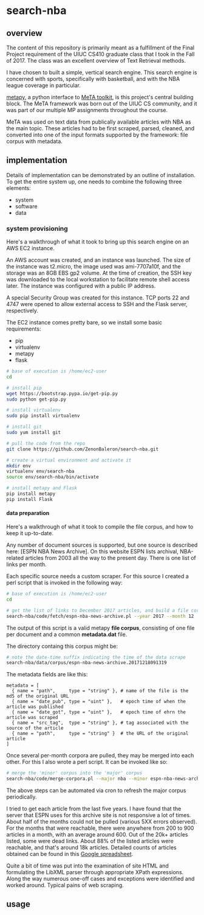 # search-nba

## overview

The content of this repository is primarily meant as a fulfillment of the Final Project requirement of the UIUC CS410 graduate class that I took in the Fall of 2017. The class was an excellent overview of Text Retrieval methods.

I have chosen to built a simple, vertical search engine. This search engine is concerned with sports, specifically with basketball, and with the NBA league coverage in particular.

[metapy], a python interface to [MeTA toolkit], is this project's central building block. The MeTA framework was born out of the UIUC CS
community, and it was part of our multiple MP assignments throughout the course.

MeTA was used on text data from publically available articles with NBA as the main topic. These articles had to be first scraped, parsed, cleaned, and converted into one of the input formats supported by the framework: file corpus with metadata.

## implementation

Details of implementation can be demonstrated by an outline of installation. To get the entire system up, one needs to combine the following three elements:
- system
- software
- data

### system provisioning

Here's a walkthrough of what it took to bring up this search engine on an AWS EC2 instance.

An AWS account was created, and an instance was launched. The size of the instance was t2.micro, the image used was ami-7707a10f, and the storage was an 8GB EBS gp2 volume. At the time of creation, the SSH key was downloaded to the local workstation to facilitate remote shell access later. The instance was configured with a public IP address.

A special Security Group was created for this instance. TCP ports 22 and 4747 were opened to allow external access to SSH and the Flask server, respectively.

The EC2 instance comes pretty bare, so we install some basic requirements:
- pip
- virtualenv
- metapy
- flask

```bash
# base of execution is /home/ec2-user
cd

# install pip
wget https://bootstrap.pypa.io/get-pip.py
sudo python get-pip.py

# install virtualenv
sudo pip install virtualenv

# install git
sudo yum install git

# pull the code from the repo
git clone https://github.com/ZenonBaleron/search-nba.git

# create a virtual environment and activate it
mkdir env
virtualenv env/search-nba
source env/search-nba/bin/activate

# install metapy and Flask
pip install metapy
pip install Flask
```

#### data preparation

Here's a walkthrough of what it took to compile the file corpus, and how to keep it up-to-date.

Any number of document sources is supported, but one source is described here: [ESPN NBA News Archive]. On this website ESPN lists archival, NBA-related articles from 2003 all the way to the present day. There is one list of links per month.

Each specific source needs a custom scraper. For this source I created a perl script that is invoked in the following way:

```bash
# base of execution is /home/ec2-user
cd

# get the list of links to December 2017 articles, and build a file corpus
search-nba/code/fetch/espn-nba-news-archive.pl --year 2017 --month 12
```

The output of this script is a valid metapy **file corpus**, consisting of one file per document and a common **metadata.dat** file.

The directory containg this corpus might be:

```bash
# note the date-time suffix indicating the time of the data scrape
search-nba/data/corpus/espn-nba-news-archive.20171218091319
```

The metadata fields are like this:
```
metadata = [
  { name = "path",     type = "string" }, # name of the file is the md5 of the original URL
  { name = "date_pub", type = "uint" },   # epoch time of when the article was published
  { name = "date_got", type = "uint" },   # epoch time of ehrn the article was scraped
  { name = "src_tag",  type = "string" }, # tag associated with the source of the article
  { name = "path",     type = "string" }  # the URL of the original article
]
```

Once several per-month corpora are pulled, they may be merged into each other. For this I also wrote a perl script. It can be invoked like so:

```bash
# merge the 'minor' corpus into the 'major' corpus
search-nba/code/merge-corpora.pl --major nba --minor espn-nba-news-archive.20171218091319
```

The above steps can be automated via cron to refresh the major corpus periodically.

I tried to get each article from the last five years. I have found that the server that ESPN uses for this archive site is not responsive a lot of times. About half of the months could not be pulled (various 5XX errors observed). For the months that were reachable, there were anywhere from 200 to 900 articles in a month, with an average around 600. Out of the 20k+ articles listed, some were dead links. About 88% of the listed articles were reachable, and that's around 18k articles. Detailed counts of articles obtained can be found in this [Google spreadsheet].

Quite a bit of time was put into the examination of site HTML and formulating the LibXML parser through appropriate XPath expressions. Along the way numerous one-off cases and exceptions were identified and worked around. Typical pains of web scraping.

## usage

[MeTA toolkit]: https://meta-toolkit.org/
[metapy]: https://github.com/meta-toolkit/metapy
[Google spreadsheet]: https://goo.gl/kDG6M7
